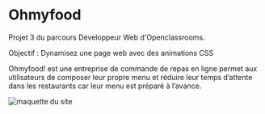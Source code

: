 # Ohmyfood
Projet 3 du parcours Développeur Web d'Openclassrooms.

Objectif : Dynamisez une page web avec des animations CSS

Ohmyfood! est une entreprise de commande de repas en ligne permet aux
utilisateurs de composer leur propre menu et réduire leur temps d’attente dans les
restaurants car leur menu est préparé à l’avance.

<img src="https://user.oc-static.com/upload/2020/08/24/15982605908418_Maquettes%20Ohmyfood.jpg" alt="maquette du site" />